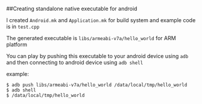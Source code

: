 ##Creating standalone native executable for android

I created `Android.mk` and `Application.mk` for build system and example
code is in `test.cpp`

The generated executable is `libs/armeabi-v7a/hello_world` for ARM platform

You can play by pushing this executable to your android device using
`adb` and then connecting to android device using `adb shell`

example:
```
$ adb push libs/armeabi-v7a/hello_world /data/local/tmp/hello_world
$ adb shell
$ /data/local/tmp/hello_world
```

